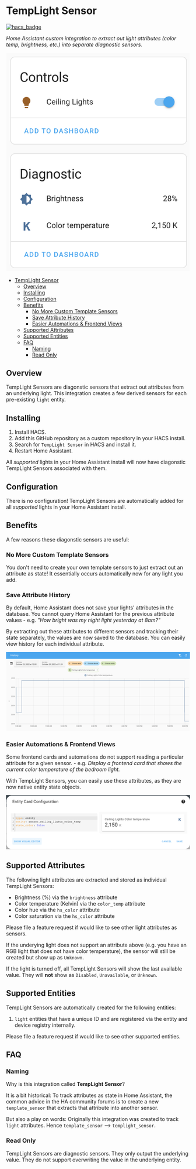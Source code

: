 # TempLight Sensor

[![hacs_badge](https://img.shields.io/badge/HACS-Custom-41BDF5.svg?style=for-the-badge)](https://github.com/hacs/integration)

_Home Assistant custom integration to extract out light attributes (color temp, brightness, etc.) into separate diagnostic sensors._

![Shows the original light entity and newly added diagnostic sensors](img/diagnostic-sensor.png "TempLight Sensors")

- [TempLight Sensor](#templight-sensor)
  - [Overview](#overview)
  - [Installing](#installing)
  - [Configuration](#configuration)
  - [Benefits](#benefits)
    - [No More Custom Template Sensors](#no-more-custom-template-sensors)
    - [Save Attribute History](#save-attribute-history)
    - [Easier Automations & Frontend Views](#easier-automations--frontend-views)
  - [Supported Attributes](#supported-attributes)
  - [Supported Entities](#supported-entities)
  - [FAQ](#faq)
    - [Naming](#naming)
    - [Read Only](#read-only)

## Overview

TempLight Sensors are diagonstic sensors that extract out attributes from an underlying light.
This integration creates a few derived sensors for each pre-existing `light` entity.

## Installing

1) Install HACS.
1) Add this GitHub repository as a custom repository in your HACS install.
1) Search for `TempLight Sensor` in HACS and install it.
1) Restart Home Assistant. 

All _supported_ lights in your Home Assistant install will now have diagonstic TempLight Sensors associated with them.

## Configuration

There is no configuration! TempLight Sensors are automatically added for all _supported_ lights in your Home Assistant install.

## Benefits

A few reasons these diagonstic sensors are useful:

### No More Custom Template Sensors

You don't need to create your own template sensors to just extract out an attribute as state! It essentially occurs automatically now for any light you add.

### Save Attribute History

By default, Home Assistant does not save your lights' attributes in the database. You cannot query Home Assistant for the previous attribute values - e.g. _"How bright was my night light yesterday at 8am?"_

By extracting out these attributes to different sensors and tracking their state separately, the values are now saved to the database. You can easily view history for each individual attribute.

![Shows the history for the color temperature attribute via TempLight Sensor](img/color-temp-history.png "Color Temperature History")

### Easier Automations & Frontend Views

Some frontend cards and automations do not support reading a particular attribute for a given sensor. - e.g. _Display a frontend card that shows the current color temperature of the bedroom light._

With TempLight Sensors, you can easily use these attributes, as they are now native entity state objects.

![Shows the entity frontend card config to view TempLight Sensor's state (light's color_temp attribute)](img/using-state-frontent.png "Using State in the Frontend")

## Supported Attributes

The following light attributes are extracted and stored as individual TempLight Sensors:

- Brightness (%) via the `brightness` attribute
- Color temperature (Kelvin) via the `color_temp` attribute
- Color hue via the `hs_color` attribute
- Color saturation via the `hs_color` attribute

Please file a feature request if would like to see other light attributes as sensors.

If the underying light does not support an attribute above (e.g. you have an RGB light that does not have color temperature), the sensor will still be created but show up as `Unknown`.

If the light is turned off, all TempLight Sensors will show the last available value. They will **not** show as `Disabled`, `Unavailable`, or `Unknown`.

## Supported Entities

TempLight Sensors are automatically created for the following entities:

1) `light` entities that have a unique ID and are registered via the entity and device registry internally.

Please file a feature request if would like to see other supported entities.

## FAQ

### Naming

Why is this integration called **TempLight Sensor**?

It is a bit historical: To track attributes as state in Home Assistant, the common advice in the HA community forums is to create a new `template_sensor` that extracts that attribute into another sensor.

But also a play on words: Originally this integration was created to track `light` attributes. Hence `template_sensor` --> `templight_sensor`.

### Read Only

TempLight Sensors are diagnostic sensors.
They only output the underlying value. They do not support overwriting the value in the underlying entity.
